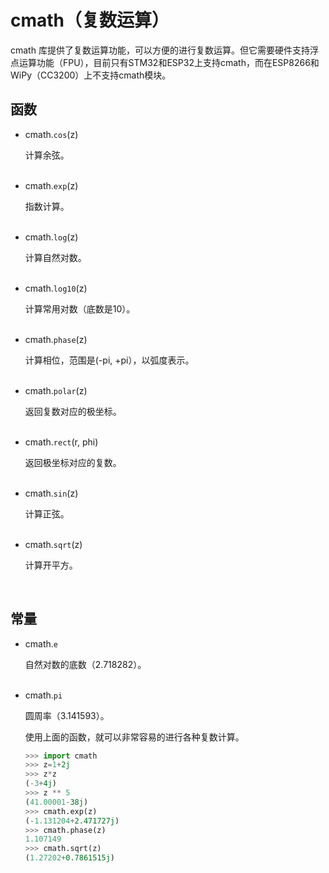 # cmath（复数运算）

cmath 库提供了复数运算功能，可以方便的进行复数运算。但它需要硬件支持浮点运算功能（FPU），目前只有STM32和ESP32上支持cmath，而在ESP8266和WiPy（CC3200）上不支持cmath模块。

## 函数

* cmath.`cos`(z)

  计算余弦。
<br><br>

* cmath.`exp`(z)

  指数计算。
<br><br>

* cmath.`log`(z)

  计算自然对数。
<br><br>

* cmath.`log10`(z)

  计算常用对数（底数是10）。
<br><br>

* cmath.`phase`(z)

  计算相位，范围是(-pi, +pi），以弧度表示。
<br><br>

* cmath.`polar`(z)

  返回复数对应的极坐标。
<br><br>

* cmath.`rect`(r, phi)

  返回极坐标对应的复数。
<br><br>

* cmath.`sin`(z)

  计算正弦。
<br><br>

* cmath.`sqrt`(z)

  计算开平方。

 

## 常量

* cmath.`e`

  自然对数的底数（2.718282）。
<br><br>

* cmath.`pi`

  圆周率（3.141593）。

  使用上面的函数，就可以非常容易的进行各种复数计算。

  ```py
  >>> import cmath
  >>> z=1+2j
  >>> z*z
  (-3+4j)
  >>> z ** 5
  (41.00001-38j)
  >>> cmath.exp(z)
  (-1.131204+2.471727j)
  >>> cmath.phase(z)
  1.107149
  >>> cmath.sqrt(z)
  (1.27202+0.7861515j)
  ```